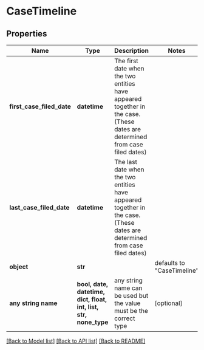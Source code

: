 # CaseTimeline


## Properties
Name | Type | Description | Notes
------------ | ------------- | ------------- | -------------
**first_case_filed_date** | **datetime** | The first date when the two entities have appeared together in the case. (These dates are determined from case filed dates) | 
**last_case_filed_date** | **datetime** | The last date when the two entities have appeared together in the case. (These dates are determined from case filed dates) | 
**object** | **str** |  | defaults to "CaseTimeline"
**any string name** | **bool, date, datetime, dict, float, int, list, str, none_type** | any string name can be used but the value must be the correct type | [optional]

[[Back to Model list]](../README.md#documentation-for-models) [[Back to API list]](../README.md#documentation-for-api-endpoints) [[Back to README]](../README.md)


